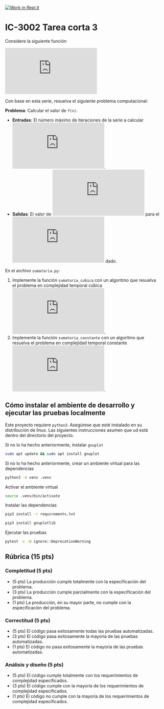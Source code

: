 [![Work in Repl.it](https://classroom.github.com/assets/work-in-replit-14baed9a392b3a25080506f3b7b6d57f295ec2978f6f33ec97e36a161684cbe9.svg)](https://classroom.github.com/online_ide?assignment_repo_id=4280638&assignment_repo_type=AssignmentRepo)
# IC-3002 Tarea corta 3

Considere la siguiente función

![equation](https://latex.codecogs.com/png.latex?f%28n%29%20%3D%5Csum_%7Bi%3D1%7D%5E%7Bn%7D%20%5Csum_%7Bj%3D1%7D%5E%7Bi%7D%20%5Csum_%7Bk%3Dj%7D%5E%7Bi&plus;j%7D1)

Con base en esta serie, resuelva el siguiente problema computacional:

**Problema**: Calcular el valor de `f(n)`.
* **Entradas**: El número máximo de iteraciones de la serie a calcular ![n perteneciente a los naturales](https://latex.codecogs.com/png.latex?n%20%5Cin%20%5Cmathbb%7BN%7D).
* **Salidas**: El valor de ![equation](https://latex.codecogs.com/png.latex?%5Csum_%7Bi%3D1%7D%5E%7Bn%7D%20%5Csum_%7Bj%3D1%7D%5E%7Bi%7D%20%5Csum_%7Bk%3Dj%7D%5E%7Bi&plus;j%7D1) para el ![n](https://latex.codecogs.com/png.latex?n) dado.

En el archivo `sumatoria.py`:

1. Implemente la función `sumatoria_cubica` con un algoritmo que resuelva el problema en complejidad temporal cúbica ![O(n^3)](https://latex.codecogs.com/png.latex?T%28n%29%20%3D%20%5Cmathcal%7BO%7D%28n%5E3%29).
2. Implemente la función `sumatoria_constante` con un algoritmo que resuelva el problema en complejidad temporal constante ![O(1)](https://latex.codecogs.com/png.latex?T%28n%29%20%3D%20%5Cmathcal%7BO%7D%281%29).

## Cómo instalar el ambiente de desarrollo y ejecutar las pruebas localmente

Este proyecto requiere `python3`. Asegúrese que esté instalado en su distribución de linux. Las siguientes instrucciones asumen que ud está dentro del directorio del proyecto.

Si no lo ha hecho anteriormente, instalar `gnuplot`

```bash
sudo apt update && sudo apt install gnuplot
```

Si no lo ha hecho anteriormente, crear un ambiente virtual para las dependencias

```bash
python3 -m venv .venv
```

Activar el ambiente virtual

```bash
source .venv/bin/activate
```

Instalar las dependencias

```bash
pip3 install -r requirements.txt
```

```bash
pip3 install gnuplotlib
```

Ejecutar las pruebas

```bash
pytest -s -W ignore::DeprecationWarning
```

## Rúbrica (15 pts)

### Completitud (5 pts)

* (5 pts) La producción cumple totalmente con la especificación del problema.
* (3 pts) La producción cumple parcialmente con la especificación del problema.
* (1 pts) La producción, en su mayor parte, no cumple con la especificación del problema.

### Correctitud (5 pts)

* (5 pts) El código pasa exitosamente todas las pruebas automatizadas.
* (3 pts) El código pasa exitosamente la mayoría de las pruebas automatizadas.
* (1 pts) El código no pasa exitosamente la mayoría de las pruebas automatizadas.

### Análisis y diseño (5 pts)

* (5 pts) El código cumple totalmente con los requerimientos de complejidad especificados.
* (3 pts) El código cumple con la mayoría de los requerimientos de complejidad especificados.
* (1 pts) El código no cumple con la mayoría de los requerimientos de complejidad especificados.
